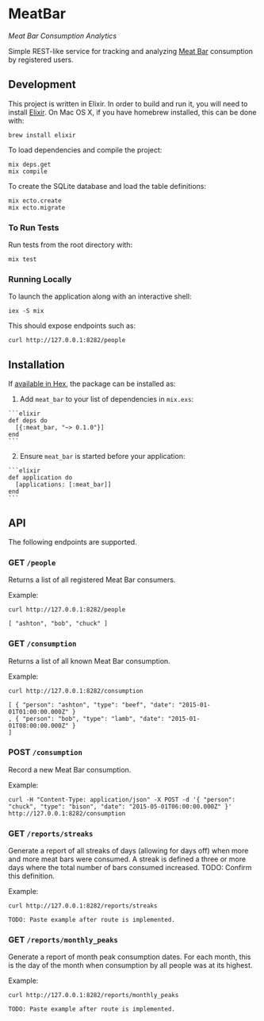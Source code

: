 # MeatBar

*Meat Bar Consumption Analytics*

Simple REST-like service for tracking and analyzing
[Meat Bar](https://epicbar.com/) consumption by registered users.

## Development

This project is written in Elixir. In order to build and run it, you will need
to install [Elixir](http://elixir-lang.org/install.html). On Mac OS X, if you
have homebrew installed, this can be done with:
```
brew install elixir
```

To load dependencies and compile the project:
```
mix deps.get
mix compile
```

To create the SQLite database and load the table definitions:
```
mix ecto.create
mix ecto.migrate
```

### To Run Tests

Run tests from the root directory with:
```
mix test
```

### Running Locally

To launch the application along with an interactive shell:
```
iex -S mix
```

This should expose endpoints such as:
```
curl http://127.0.0.1:8282/people
```

## Installation

If [available in Hex](https://hex.pm/docs/publish), the package can be installed as:

  1. Add `meat_bar` to your list of dependencies in `mix.exs`:

    ```elixir
    def deps do
      [{:meat_bar, "~> 0.1.0"}]
    end
    ```

  2. Ensure `meat_bar` is started before your application:

    ```elixir
    def application do
      [applications: [:meat_bar]]
    end
    ```

## API

The following endpoints are supported.

### GET `/people`

Returns a list of all registered Meat Bar consumers.

Example:
```
curl http://127.0.0.1:8282/people

[ "ashton", "bob", "chuck" ]
```

### GET `/consumption`

Returns a list of all known Meat Bar consumption.

Example:
```
curl http://127.0.0.1:8282/consumption

[ { "person": "ashton", "type": "beef", "date": "2015-01-01T01:00:00.000Z" }
, { "person": "bob", "type": "lamb", "date": "2015-01-01T08:00:00.000Z" }
]
```

### POST `/consumption`

Record a new Meat Bar consumption.

Example:
```
curl -H "Content-Type: application/json" -X POST -d '{ "person": "chuck", "type": "bison", "date": "2015-05-01T06:00:00.000Z" }' http://127.0.0.1:8282/consumption
```

### GET `/reports/streaks`

Generate a report of all streaks of days (allowing for days off) when more and
more meat bars were consumed. A streak is defined a three or more days where the
total number of bars consumed increased. TODO: Confirm this definition.

Example:
```
curl http://127.0.0.1:8282/reports/streaks

TODO: Paste example after route is implemented.
```

### GET `/reports/monthly_peaks`

Generate a report of month peak consumption dates. For each month, this is the
day of the month when consumption by all people was at its highest.

Example:
```
curl http://127.0.0.1:8282/reports/monthly_peaks

TODO: Paste example after route is implemented.
```

